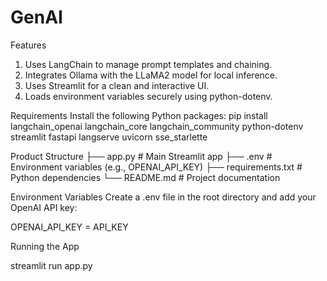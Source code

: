 # GenAI
Features
1. Uses LangChain to manage prompt templates and chaining.
2. Integrates Ollama with the LLaMA2 model for local inference.
3. Uses Streamlit for a clean and interactive UI.
4. Loads environment variables securely using python-dotenv.



Requirements
Install the following Python packages:
pip install langchain_openai langchain_core langchain_community python-dotenv streamlit fastapi langserve uvicorn sse_starlette



Product Structure
├── app.py               # Main Streamlit app
├── .env                 # Environment variables (e.g., OPENAI_API_KEY)
├── requirements.txt     # Python dependencies
└── README.md            # Project documentation



Environment Variables
Create a .env file in the root directory and add your OpenAI API key:

OPENAI_API_KEY = API_KEY



Running the App

streamlit run app.py

